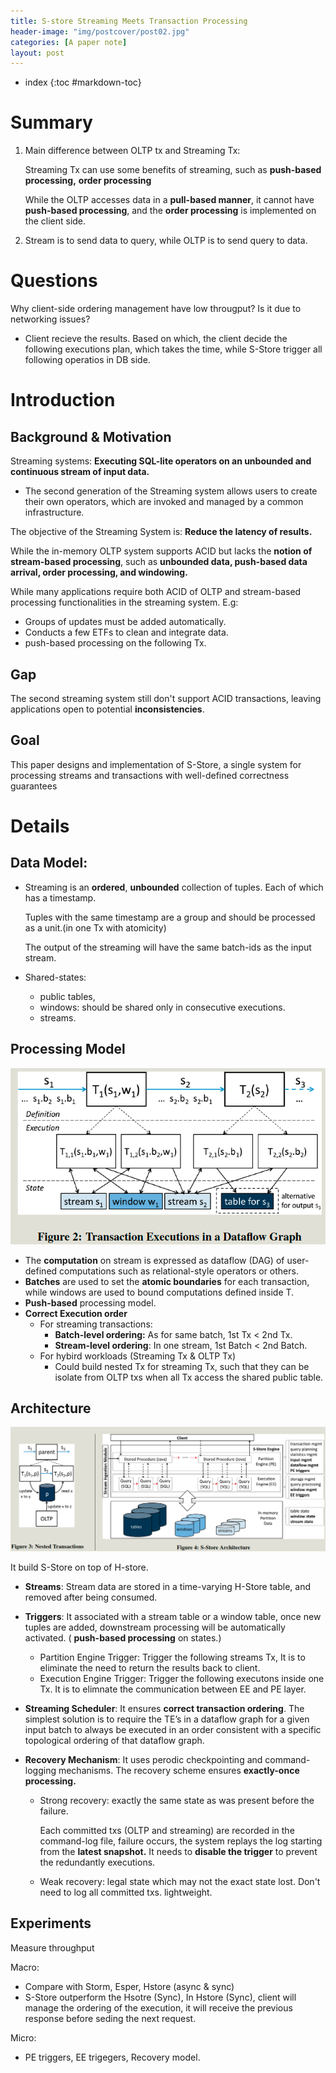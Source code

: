```yaml
---
title: S-store Streaming Meets Transaction Processing
header-image: "img/postcover/post02.jpg"
categories: [A paper note]
layout: post
---
```

- index
{:toc #markdown-toc}

# Summary
1. Main difference between OLTP tx and Streaming Tx:

   Streaming Tx can use some benefits of streaming, such as **push-based processing,** **order processing**

   While the OLTP accesses data in a **pull-based manner**, it cannot have **push-based processing**, and the **order processing** is implemented on the client side. 

2. Stream is to send data to query, while OLTP is to send query to data.

# Questions

Why client-side ordering management have low througput? Is it due to networking issues? 

- Client recieve the results. Based on which, the client decide the following executions plan, which takes the time, while S-Store trigger all following operatios in DB side. 

# Introduction

## Background & Motivation

Streaming systems: **Executing SQL-lite operators on an unbounded and continuous stream of input data.**

- The second generation of the Streaming system allows users to create their own operators, which are invoked and managed by a common infrastructure.

The objective of the Streaming System is: **Reduce the latency of results.**

While the in-memory OLTP system supports ACID but lacks the **notion of stream-based processing**, such as **unbounded data, push-based data arrival, order processing, and windowing.** 

While many applications require both ACID of OLTP and stream-based processing functionalities in the streaming system. E.g:

- Groups of updates must be added automatically.
- Conducts a few ETFs to clean and integrate data.
- push-based processing on the following Tx.

## Gap

The second streaming system still don't support ACID transactions, leaving applications open to potential **inconsistencies**.

## Goal

This paper designs and implementation of S-Store, a single system for processing streams and transactions with well-defined correctness guarantees

# Details

## Data Model:

- Streaming is an **ordered**, **unbounded** collection of tuples. Each of which has a timestamp. 

  Tuples with the same timestamp are a group and should be processed as a unit.(in one Tx with atomicity)

  The output of the streaming will have the same batch-ids as the input stream.

- Shared-states: 

  - public tables, 
  - windows: should be shared only in consecutive executions.
  - streams.

## Processing Model

![image-20230313114656826](../../img/a_img_store/image-20230313114656826.png)

- The **computation** on stream is expressed as dataflow (DAG) of user-defined computations such as relational-style operators or others.
- **Batches** are used to set the **atomic boundaries** for each transaction, while windows are used to bound computations defined inside T. 
- **Push-based** processing model.
- **Correct Execution order** 
  - For streaming transactions:
    - **Batch-level ordering:** As for same batch, 1st Tx < 2nd Tx.
    - **Stream-level ordering**: In one stream, 1st Batch < 2nd Batch.
  - For hybird workloads (Streaming Tx & OLTP Tx)
    - Could build nested Tx for streaming Tx, such that they can be isolate from OLTP txs when all Tx access the shared public table. 

## Architecture

![image-20230313114626649](../../img/a_img_store/image-20230313114626649.png)

It build S-Store on top of H-store.

- **Streams**: Stream data are stored in a time-varying H-Store table,  and removed after being consumed.

- **Triggers**: It associated with a stream table or a window table, once new tuples are added, downstream processing will be automatically activated. ( **push-based processing** on states.)

  - Partition Engine Trigger:  Trigger the following streams Tx,
    It is to eliminate the need to return the results back to client.
  - Execution Engine Trigger: Trigger the following executons inside one Tx. 
    It is to elimnate the communication between EE and PE layer.

- **Streaming Scheduler**: It ensures **correct transaction ordering**. The simplest solution is to require the TE’s in a dataflow graph for a given input batch to always be executed in an order consistent with a specific topological ordering of that dataflow graph.

- **Recovery Mechanism**: It uses perodic checkpointing and command-logging mechanisms. The recovery scheme ensures **exactly-once processing.**

  - Strong recovery: exactly the same state as was present before the failure.

    Each committed txs (OLTP and streaming) are recorded in the command-log file, failure occurs, the system replays the log starting from the **latest snapshot.** 
    It needs to **disable the trigger** to prevent the redundantly executions.

  - Weak recovery: legal state which may not the exact state lost.
    Don't need to log all committed txs. lightweight. 

## Experiments

Measure throughput

Macro:

- Compare with Storm, Esper, Hstore (async & sync)
- S-Store outperform the Hsotre (Sync), In Hstore (Sync), client will manage the ordering of the execution, it will receive the previous response before seding the next request. 

Micro:

- PE triggers, EE trigegers, Recovery model.

